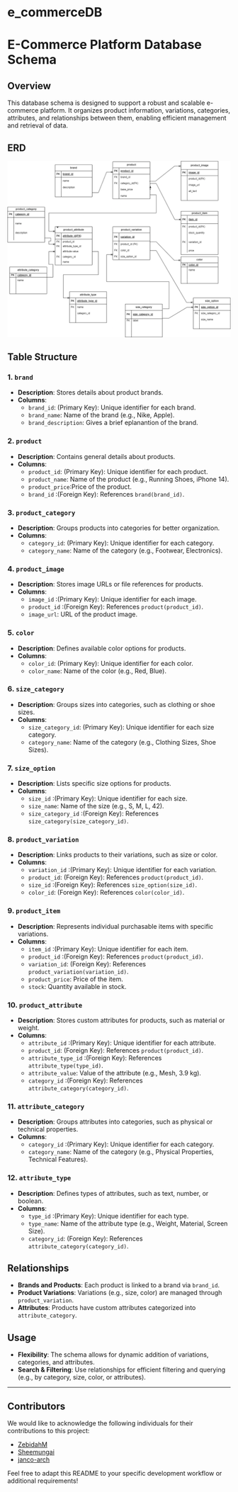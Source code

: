 # e_commerceDB
# E-Commerce Platform Database Schema

## Overview
This database schema is designed to support a robust and scalable e-commerce platform. It organizes product information, variations, categories, attributes, and relationships between them, enabling efficient management and retrieval of data.

## ERD
![Entity-Relationship Diagram](Ecommerce_ERD.drawio.png)

## Table Structure

### 1. `brand`
- **Description**: Stores details about product brands.
- **Columns**:
  - `brand_id`: (Primary Key): Unique identifier for each brand.
  - `brand_name`: Name of the brand (e.g., Nike, Apple).
  - `brand_description`: Gives a brief eplanantion of the brand.

### 2. `product`
- **Description**: Contains general details about products.
- **Columns**:
  - `product_id`: (Primary Key): Unique identifier for each product.
  - `product_name`: Name of the product (e.g., Running Shoes, iPhone 14).
  - `product_price`:Price of the product.
  - `brand_id` :(Foreign Key): References `brand(brand_id)`.

### 3. `product_category`
- **Description**: Groups products into categories for better organization.
- **Columns**:
  - `category_id`: (Primary Key): Unique identifier for each category.
  - `category_name`: Name of the category (e.g., Footwear, Electronics).

### 4. `product_image`
- **Description**: Stores image URLs or file references for products.
- **Columns**:
  - `image_id` :(Primary Key): Unique identifier for each image.
  - `product_id` :(Foreign Key): References `product(product_id)`.
  - `image_url`: URL of the product image.

### 5. `color`
- **Description**: Defines available color options for products.
- **Columns**:
  - `color_id`: (Primary Key): Unique identifier for each color.
  - `color_name`: Name of the color (e.g., Red, Blue).

### 6. `size_category`
- **Description**: Groups sizes into categories, such as clothing or shoe sizes.
- **Columns**:
  - `size_category_id`: (Primary Key): Unique identifier for each size category.
  - `category_name`: Name of the category (e.g., Clothing Sizes, Shoe Sizes).

### 7. `size_option`
- **Description**: Lists specific size options for products.
- **Columns**:
  - `size_id` :(Primary Key): Unique identifier for each size.
  - `size_name`: Name of the size (e.g., S, M, L, 42).
  - `size_category_id` :(Foreign Key): References `size_category(size_category_id)`.

### 8. `product_variation`
- **Description**: Links products to their variations, such as size or color.
- **Columns**:
  - `variation_id` :(Primary Key): Unique identifier for each variation.
  - `product_id`: (Foreign Key): References `product(product_id)`.
  - `size_id` :(Foreign Key): References `size_option(size_id)`.
  - `color_id`: (Foreign Key): References `color(color_id)`.

### 9. `product_item`
- **Description**: Represents individual purchasable items with specific variations.
- **Columns**:
  - `item_id` :(Primary Key): Unique identifier for each item.
  - `product_id` :(Foreign Key): References `product(product_id)`.
  - `variation_id`: (Foreign Key): References `product_variation(variation_id)`.
  - `product_price`: Price of the item.
  - `stock`: Quantity available in stock.

### 10. `product_attribute`
- **Description**: Stores custom attributes for products, such as material or weight.
- **Columns**:
  - `attribute_id` :(Primary Key): Unique identifier for each attribute.
  - `product_id`: (Foreign Key): References `product(product_id)`.
  - `attribute_type_id` :(Foreign Key): References `attribute_type(type_id)`.
  - `attribute_value`: Value of the attribute (e.g., Mesh, 3.9 kg).
  - `category_id` :(Foreign Key): References `attribute_category(category_id)`.

### 11. `attribute_category`
- **Description**: Groups attributes into categories, such as physical or technical properties.
- **Columns**:
  - `category_id` :(Primary Key): Unique identifier for each category.
  - `category_name`: Name of the category (e.g., Physical Properties, Technical Features).

### 12. `attribute_type`
- **Description**: Defines types of attributes, such as text, number, or boolean.
- **Columns**:
  - `type_id` :(Primary Key): Unique identifier for each type.
  - `type_name`: Name of the attribute type (e.g., Weight, Material, Screen Size).
  - `category_id`: (Foreign Key): References `attribute_category(category_id)`.

## Relationships
- **Brands and Products**: Each product is linked to a brand via `brand_id`.
- **Product Variations**: Variations (e.g., size, color) are managed through `product_variation`.
- **Attributes**: Products have custom attributes categorized into `attribute_category`.

## Usage
- **Flexibility**: The schema allows for dynamic addition of variations, categories, and attributes.
- **Search & Filtering**: Use relationships for efficient filtering and querying (e.g., by category, size, color, or attributes).

---
## Contributors

We would like to acknowledge the following individuals for their contributions to this project:

- [ZebidahM](https://github.com/ZebidahM) 
- [Sheemungai](https://github.com/sheemungai)
- [janco-arch](https://github.com/janco-arch) 

Feel free to adapt this README to your specific development workflow or additional requirements!
